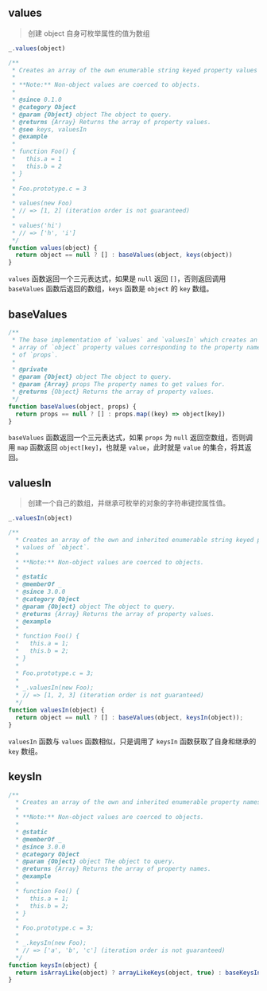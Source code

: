 ## values

> 创建 object 自身可枚举属性的值为数组 

```js
_.values(object)
```

```js
/**
 * Creates an array of the own enumerable string keyed property values of `object`.
 *
 * **Note:** Non-object values are coerced to objects.
 *
 * @since 0.1.0
 * @category Object
 * @param {Object} object The object to query.
 * @returns {Array} Returns the array of property values.
 * @see keys, valuesIn
 * @example
 *
 * function Foo() {
 *   this.a = 1
 *   this.b = 2
 * }
 *
 * Foo.prototype.c = 3
 *
 * values(new Foo)
 * // => [1, 2] (iteration order is not guaranteed)
 *
 * values('hi')
 * // => ['h', 'i']
 */
function values(object) {
  return object == null ? [] : baseValues(object, keys(object))
}
```

`values` 函数返回一个三元表达式，如果是 `null` 返回 `[]`，否则返回调用 `baseValues` 函数后返回的数组，`keys` 函数是 `object` 的 `key` 数组。


## baseValues

```js
/**
 * The base implementation of `values` and `valuesIn` which creates an
 * array of `object` property values corresponding to the property names
 * of `props`.
 *
 * @private
 * @param {Object} object The object to query.
 * @param {Array} props The property names to get values for.
 * @returns {Object} Returns the array of property values.
 */
function baseValues(object, props) {
  return props == null ? [] : props.map((key) => object[key])
}
```

`baseValues` 函数返回一个三元表达式，如果 `props` 为 `null` 返回空数组，否则调用 `map` 函数返回 `object[key]`，也就是 `value`，此时就是 `value` 的集合，将其返回。

## valuesIn

> 创建一个自己的数组，并继承可枚举的对象的字符串键控属性值。

```js
_.valuesIn(object)
```

```js
/**
  * Creates an array of the own and inherited enumerable string keyed property
  * values of `object`.
  *
  * **Note:** Non-object values are coerced to objects.
  *
  * @static
  * @memberOf _
  * @since 3.0.0
  * @category Object
  * @param {Object} object The object to query.
  * @returns {Array} Returns the array of property values.
  * @example
  *
  * function Foo() {
  *   this.a = 1;
  *   this.b = 2;
  * }
  *
  * Foo.prototype.c = 3;
  *
  * _.valuesIn(new Foo);
  * // => [1, 2, 3] (iteration order is not guaranteed)
  */
function valuesIn(object) {
  return object == null ? [] : baseValues(object, keysIn(object));
}
```

`valuesIn` 函数与 `values` 函数相似，只是调用了 `keysIn` 函数获取了自身和继承的 `key` 数组。

## keysIn

```js
/**
  * Creates an array of the own and inherited enumerable property names of `object`.
  *
  * **Note:** Non-object values are coerced to objects.
  *
  * @static
  * @memberOf _
  * @since 3.0.0
  * @category Object
  * @param {Object} object The object to query.
  * @returns {Array} Returns the array of property names.
  * @example
  *
  * function Foo() {
  *   this.a = 1;
  *   this.b = 2;
  * }
  *
  * Foo.prototype.c = 3;
  *
  * _.keysIn(new Foo);
  * // => ['a', 'b', 'c'] (iteration order is not guaranteed)
  */
function keysIn(object) {
  return isArrayLike(object) ? arrayLikeKeys(object, true) : baseKeysIn(object);
}
```

